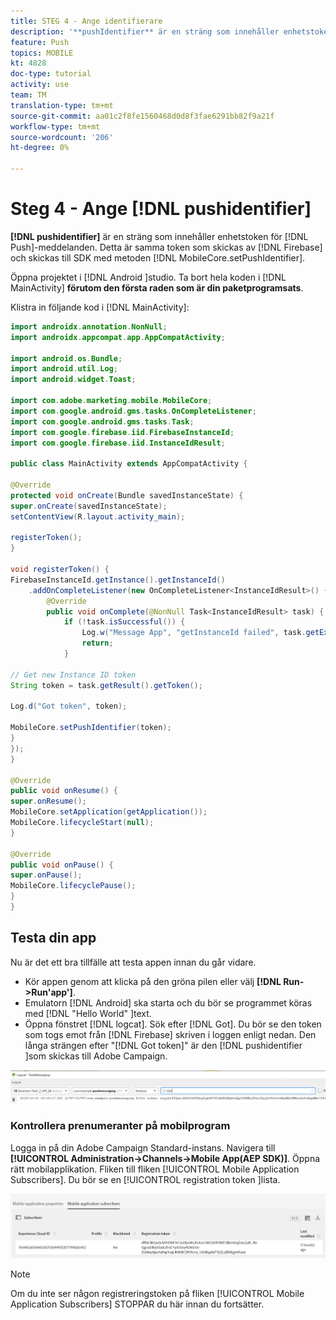 ```yaml
---
title: STEG 4 - Ange identifierare
description: '**pushIdentifier** är en sträng som innehåller enhetstoken för push-meddelanden. Detta är samma token som skickas av Firebase och skickas till SDK med metoden MobileCore.setPushIdentifier.'
feature: Push
topics: MOBILE
kt: 4828
doc-type: tutorial
activity: use
team: TM
translation-type: tm+mt
source-git-commit: aa01c2f8fe1560468d0d8f3fae6291bb82f9a21f
workflow-type: tm+mt
source-wordcount: '206'
ht-degree: 0%

---
```


# Steg 4 - Ange [!DNL pushidentifier]

**[!DNL pushidentifier]** är en sträng som innehåller enhetstoken för [!DNL Push]-meddelanden. Detta är samma token som skickas av [!DNL Firebase] och skickas till SDK med metoden [!DNL MobileCore.setPushIdentifier].

Öppna projektet i [!DNL Android ]studio. Ta bort hela koden i [!DNL MainActivity] **förutom den första raden som är din paketprogramsats**.

Klistra in följande kod i [!DNL MainActivity]:

<!--
Removed `{.line-numbers}` below
-->

```java
import androidx.annotation.NonNull;
import androidx.appcompat.app.AppCompatActivity;

import android.os.Bundle;
import android.util.Log;
import android.widget.Toast;

import com.adobe.marketing.mobile.MobileCore;
import com.google.android.gms.tasks.OnCompleteListener;
import com.google.android.gms.tasks.Task;
import com.google.firebase.iid.FirebaseInstanceId;
import com.google.firebase.iid.InstanceIdResult;

public class MainActivity extends AppCompatActivity {

@Override
protected void onCreate(Bundle savedInstanceState) {
super.onCreate(savedInstanceState);
setContentView(R.layout.activity_main);

registerToken();
}

void registerToken() {
FirebaseInstanceId.getInstance().getInstanceId()
    .addOnCompleteListener(new OnCompleteListener<InstanceIdResult>() {
        @Override
        public void onComplete(@NonNull Task<InstanceIdResult> task) {
            if (!task.isSuccessful()) {
                Log.w("Message App", "getInstanceId failed", task.getException());
                return;
            }

// Get new Instance ID token
String token = task.getResult().getToken();

Log.d("Got token", token);

MobileCore.setPushIdentifier(token);
}
});
}

@Override
public void onResume() {
super.onResume();
MobileCore.setApplication(getApplication());
MobileCore.lifecycleStart(null);
}

@Override
public void onPause() {
super.onPause();
MobileCore.lifecyclePause();
}
}
```

## Testa din app

Nu är det ett bra tillfälle att testa appen innan du går vidare.

* Kör appen genom att klicka på den gröna pilen eller välj **[!DNL Run->Run'app']**.
* Emulatorn [!DNL Android] ska starta och du bör se programmet köras med [!DNL "Hello World" ]text.
* Öppna fönstret [!DNL logcat]. Sök efter [!DNL Got]. Du bör se den token som togs emot från [!DNL Firebase] skriven i loggen enligt nedan. Den långa strängen efter &quot;[!DNL Got token]&quot; är den [!DNL pushidentifier ]som skickas till Adobe Campaign.

![logcat-token](assets/logcat-got-token.PNG)

### Kontrollera prenumeranter på mobilprogram

Logga in på din Adobe Campaign Standard-instans.
Navigera till **[!UICONTROL Administration->Channels->Mobile App(AEP SDK)]**. Öppna rätt mobilapplikation. Fliken till fliken [!UICONTROL Mobile Application Subscribers]. Du bör se en [!UICONTROL registration token ]lista.

![mobile-application-subscribers](assets/mobile-application-subscribers.PNG)

>[!NOTE]
>
>Om du inte ser någon registreringstoken på fliken [!UICONTROL Mobile Application Subscribers] STOPPAR du här innan du fortsätter.
